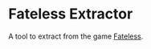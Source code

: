 # Fateless Extractor
 A tool to extract from the game [Fateless](https://store.steampowered.com/app/1186670).
